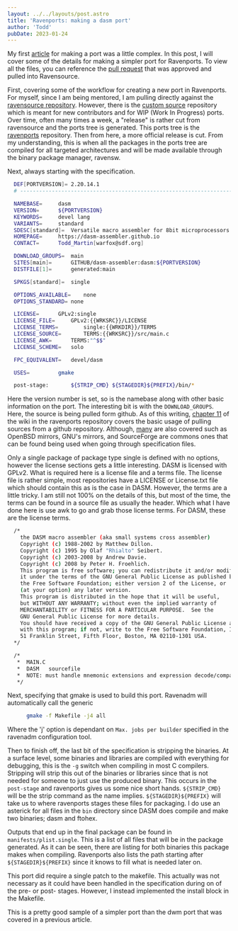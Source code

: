 ```yaml
---
layout: ../../layouts/post.astro
title: 'Ravenports: making a dasm port'
author: 'Todd'
pubDate: 2023-01-24
---
```


My first [article](https://martintc.tech/post/ravenports-dwm/) for making a port was a little complex. In this post, I will cover some of the details for making a simpler port for Ravenports. To view all the files, you can reference the [pull request](https://github.com/Ravenports/ravensource/pull/248/files) that was approved and pulled into Ravensource.

First, covering some of the workflow for creating a new port in Ravenports. For myself, since I am being mentored, I am pulling directly against the [ravensource repository](https://github.com/Ravenports/ravensource). However, there is the [custom source](https://github.com/Ravenports/customsource) repository which is meant for new contributors and for WIP (Work In Progress) ports. Over time, often many times a week, a "release" is rather cut from ravensource and the ports tree is generated. This ports tree is the [ravenports](https://github.com/Ravenports/ravenports) repository. Then from here, a more official release is cut. From my understanding, this is when all the packages in the ports tree are compiled for all targeted architectures and will be made available through the binary package manager, ravensw.

Next, always starting with the specification.
```sh
  DEF[PORTVERSION]=	2.20.14.1
  # ----------------------------------------------------------------------------

  NAMEBASE=		dasm
  VERSION=		${PORTVERSION}
  KEYWORDS=		devel lang
  VARIANTS=		standard
  SDESC[standard]=	Versatile macro assembler for 8bit microprocessors
  HOMEPAGE=		https://dasm-assembler.github.io
  CONTACT=		Todd_Martin[warfox@sdf.org]

  DOWNLOAD_GROUPS=	main
  SITES[main]=		GITHUB/dasm-assembler:dasm:${PORTVERSION}
  DISTFILE[1]=		generated:main

  SPKGS[standard]=	single

  OPTIONS_AVAILABLE=	none
  OPTIONS_STANDARD=	none

  LICENSE=		GPLv2:single
  LICENSE_FILE=		GPLv2:{{WRKSRC}}/LICENSE
  LICENSE_TERMS=		single:{{WRKDIR}}/TERMS
  LICENSE_SOURCE=		TERMS:{{WRKSRC}}/src/main.c
  LICENSE_AWK=		TERMS:"^$$"
  LICENSE_SCHEME=	solo

  FPC_EQUIVALENT=	devel/dasm

  USES=			gmake

  post-stage:		${STRIP_CMD} ${STAGEDIR}${PREFIX}/bin/*
```
Here the version number is set, so is the namebase along with other basic information on the port. The interesting bit is with the `DOWNLOAD_GROUPS`. Here, the source is being pulled form github. As of this writing, [chapter 11](https://github.com/Ravenports/Ravenports/wiki/Chapter-11) of the wiki in the ravenports repository covers the basic usage of pulling sources from a github repository. Although, [many](https://github.com/Ravenports/Ravenports/wiki/Sites) are also covered such as OpenBSD mirrors, GNU's mirrors, and SourceForge are commons ones that can be found being used when going through specification files.

Only a single package of package type single is defined with no options, however the license sections gets a little interesting. DASM is licensed with GPLv2. What is required here is a license file and a terms file. The license file is rather simple, most repositories have a LICENSE or License.txt file which should contain this as is the case in DASM. However, the terms are a little tricky. I am still not 100% on the details of this, but most of the time, the terms can be found in a source file as usually the header. Which what I have done here is use awk to go and grab those license terms. For DASM, these are the license terms.
```sh
  /*
    the DASM macro assembler (aka small systems cross assembler)
    Copyright (c) 1988-2002 by Matthew Dillon.
    Copyright (c) 1995 by Olaf "Rhialto" Seibert.
    Copyright (c) 2003-2008 by Andrew Davie.
    Copyright (c) 2008 by Peter H. Froehlich.
    This program is free software; you can redistribute it and/or modify
    it under the terms of the GNU General Public License as published by
    the Free Software Foundation; either version 2 of the License, or
    (at your option) any later version.
    This program is distributed in the hope that it will be useful,
    but WITHOUT ANY WARRANTY; without even the implied warranty of
    MERCHANTABILITY or FITNESS FOR A PARTICULAR PURPOSE.  See the
    GNU General Public License for more details.
    You should have received a copy of the GNU General Public License along
    with this program; if not, write to the Free Software Foundation, Inc.,
    51 Franklin Street, Fifth Floor, Boston, MA 02110-1301 USA.
  */

  /*
   *  MAIN.C
   *  DASM   sourcefile
   *  NOTE: must handle mnemonic extensions and expression decode/compare.
   */
```
Next, specifying that gmake is used to build this port. Ravenadm will automatically call the generic
```sh
      gmake -f Makefile -j4 all
```
Where the 'j' option is dependant on `Max. jobs per builder` specified in the ravenadm configuration tool.

Then to finish off, the last bit of the specification is stripping the binaries. At a surface level, some binaries and libraries are compiled with everything for debugging, this is the `-g` switch when compiling in most C compilers. Stripping will strip this out of the binaries or libraries since that is not needed for someone to just use the produced binary. This occurs in the `post-stage` and ravenports gives us some nice short hands. `${STRIP_CMD}` will be the strip command as the name implies. `${STAGEDIR}${PREFIX}` will take us to where ravenports stages these files for packaging. I do use an asterick for all files in the `bin` directory since DASM does compile and make two binaries; dasm and ftohex.

Outputs that end up in the final package can be found in `manifests/plist.single`. This is a list of all files that will be in the package generated. As it can be seen, there are listing for both binaries this package makes when compiling. Ravenports also lists the path starting after `${STAGEDIR}${PREFIX}` since it knows to fill what is needed later on.

This port did require a single patch to the makefile. This actually was not necessary as it could have been handled in the specification during on of the pre- or post- stages. However, I instead implemented the install block in the Makefile.

This is a pretty good sample of a simpler port than the dwm port that was covered in a previous article.

